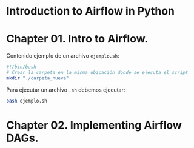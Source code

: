 # Introduction to Airflow in Python

# Chapter 01. Intro to Airflow.

Contenido ejemplo de un archivo `ejemplo.sh`:
```bash
#!/bin/bash
# Crear la carpeta en la misma ubicación donde se ejecuta el script
mkdir "./carpeta_nueva"
```

Para ejecutar un archivo `.sh` debemos ejecutar:
```bash
bash ejemplo.sh
```

# Chapter 02. Implementing Airflow DAGs.

